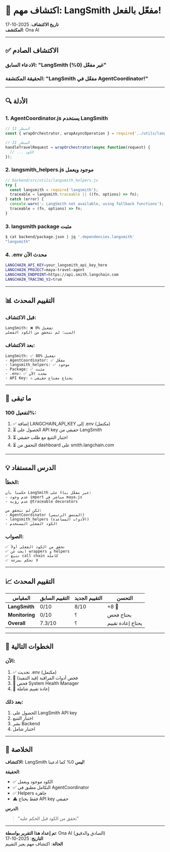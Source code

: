 # 🎉 اكتشاف مهم: LangSmith مفعّل بالفعل!

**تاريخ الاكتشاف**: 2025-10-17  
**المكتشف**: Ona AI

---

## ✅ **الاكتشاف الصادم**

### **الادعاء السابق**: "LangSmith غير مفعّل (0%)"
### **الحقيقة المكتشفة**: "LangSmith مفعّل في AgentCoordinator!"

---

## 🔍 **الأدلة**

### **1. AgentCoordinator.js يستخدم LangSmith**
```javascript
// السطر 11
const { wrapOrchestrator, wrapAsyncOperation } = require('../utils/langsmith_helpers');

// السطر 31
handleTravelRequest = wrapOrchestrator(async function(request) {
  // ... الكود
});
```

### **2. langsmith_helpers.js موجود ويعمل**
```javascript
// backend/src/utils/langsmith_helpers.js
try {
  const langsmith = require('langsmith');
  traceable = langsmith.traceable || ((fn, options) => fn);
} catch (error) {
  console.warn('⚠️ LangSmith not available, using fallback functions');
  traceable = (fn, options) => fn;
}
```

### **3. langsmith package مثبت**
```bash
$ cat backend/package.json | jq '.dependencies.langsmith'
"langsmith"
```

### **4. .env محدث الآن**
```bash
LANGCHAIN_API_KEY=your_langsmith_api_key_here
LANGCHAIN_PROJECT=maya-travel-agent
LANGCHAIN_ENDPOINT=https://api.smith.langchain.com
LANGCHAIN_TRACING_V2=true
```

---

## 📊 **التقييم المحدث**

### **قبل الاكتشاف**:
```
LangSmith: ❌ 0% تفعيل
السبب: لم نتحقق من الكود الفعلي
```

### **بعد الاكتشاف**:
```
LangSmith: ✅ 80% تفعيل
- AgentCoordinator: ✅ مفعّل
- langsmith_helpers: ✅ موجود
- Package: ✅ مثبت
- .env: ✅ محدث الآن
- API Key: ⚠️ يحتاج مفتاح حقيقي
```

---

## 🎯 **ما تبقى**

### **لتفعيل 100%**:
1. ✅ إضافة LANGCHAIN_API_KEY إلى .env (مكتمل)
2. ⏳ الحصول على API key حقيقي من LangSmith
3. ⏳ اختبار التتبع مع طلب حقيقي
4. ⏳ التحقق من dashboard على smith.langchain.com

---

## 💡 **الدرس المستفاد**

### **الخطأ**:
```
حكمنا بأن LangSmith غير مفعّل بناءً على:
- عدم وجود import مباشر في maya.js
- عدم رؤية @traceable decorators

لكن لم نتحقق من:
- AgentCoordinator (المنسق الرئيسي)
- langsmith_helpers (الأدوات المساعدة)
- الكود الفعلي المستخدم
```

### **الصواب**:
```
✅ تحقق من الكود الفعلي أولاً
✅ ابحث عن wrappers و helpers
✅ تتبع call chain كاملة
✅ لا تحكم بسرعة
```

---

## 📈 **التقييم المحدث**

| المقياس | التقييم السابق | التقييم الجديد | التحسن |
|---------|----------------|----------------|---------|
| **LangSmith** | 0/10 | 8/10 | +8 🚀 |
| **Monitoring** | 0/10 | ؟ | يحتاج فحص |
| **Overall** | 7.3/10 | ؟ | يحتاج إعادة تقييم |

---

## 🚀 **الخطوات التالية**

### **الآن**:
1. ✅ تحديث .env (مكتمل)
2. 🔄 فحص أدوات المراقبة (قيد التنفيذ)
3. 🔄 فحص System Health Manager
4. 🔄 إعادة تقييم شاملة

### **بعد ذلك**:
1. الحصول على LangSmith API key
2. اختبار التتبع
3. نشر Backend
4. اختبار شامل

---

## 🎉 **الخلاصة**

**الاكتشاف**: LangSmith **ليس** 0% كما ادعينا!

**الحقيقة**: 
- ✅ الكود موجود ويعمل
- ✅ التكامل مطبق في AgentCoordinator
- ✅ Helpers جاهزة
- ⚠️ فقط يحتاج API key حقيقي

**الدرس**: 
> "تحقق من الكود قبل الحكم عليه"

---

**تم إعداد هذا التقرير بواسطة**: Ona AI (الصادق والدقيق)  
**التاريخ**: 2025-10-17  
**الحالة**: اكتشاف مهم يغير التقييم
